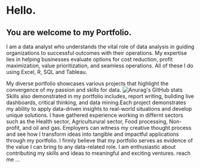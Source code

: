 # Hello.

## You are welcome to my Portfolio.

I am a data analyst who understands the vital role of data analysis in guiding organizations to successful outcomes with their operations. 
My expertise lies in helping businesses evaluate options for cost reduction, profit maximization, value prioritization, and seamless operations.
All of these I do using Excel, R, SQL and Tableau. 

My diverse portfolio showcases various projects that highlight the convergence of my passion and skills for data. 
![Anurag's GitHub stats](https://github-readme-stats.vercel.app/api?username=eeyoeyonsa&theme=dark&show_icons=true)
Skills also demonstrated in my portfolio includes, report writing, buliding live dashboards, critical thinking, and data mining.Each project demonstrates my ability to apply data-driven insights to real-world situations and develop unique solutions.
I have gathered experience working in differnt sectors such as the Health sector, Agriculturural sector, Food processing, Non-profit, and oil and gas.
Employers can witness my creative thought process and see how I transform ideas into tangible and impactful applications through my portfolio. 
I firmly believe that my portfolio serves as evidence of the value I can bring to any data-related role. 
I am enthusiastic about contributing my skills and ideas to meaningful and exciting ventures. reach me ...

<!---
eeyoeyonsa/eeyoeyonsa is a ✨ special ✨ repository because its `README.md` (this file) appears on your GitHub profile.
You can click the Preview link to take a look at your changes.
--->
